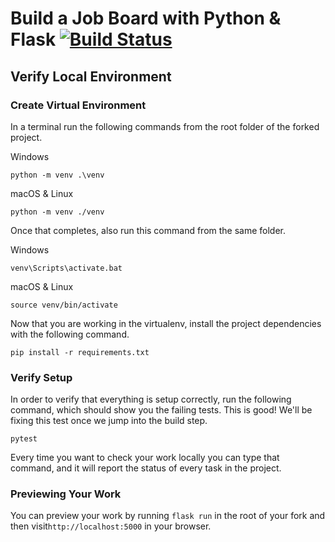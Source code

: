 # Build a Job Board with Python & Flask [![Build Status](https://travis-ci.org/krishnamohan-seelam/PythonFlask-JobBoard.svg?branch=master)](https://travis-ci.org/krishnamohan-seelam/PythonFlask-JobBoard)

## Verify Local Environment

### Create Virtual Environment

In a terminal run the following commands from the root folder of the forked project. 

Windows
```
python -m venv .\venv
```

macOS & Linux
```
python -m venv ./venv
```

Once that completes, also run this command from the same folder.

Windows
```
venv\Scripts\activate.bat
```

macOS & Linux
```
source venv/bin/activate
```

Now that you are working in the virtualenv, install the project dependencies with the following command.

```
pip install -r requirements.txt
```

### Verify Setup

In order to verify that everything is setup correctly, run the following command, which should show you the failing tests. This is good! We'll be fixing this test once we jump into the build step.

```
pytest
```

Every time you want to check your work locally you can type that command, and it will report the status of every task in the project.

### Previewing Your Work

You can preview your work by running `flask run` in the root of your fork and then visit`http://localhost:5000` in your browser.
